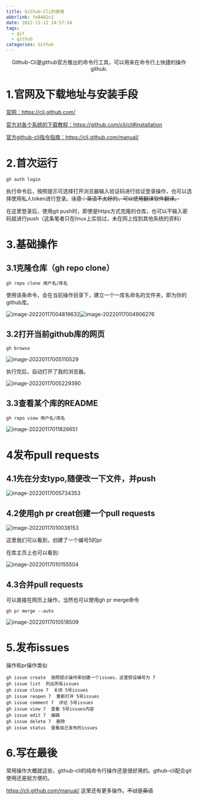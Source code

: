 ```yaml
---
title: Github-Cli的使用
abbrlink: fe8402c1
date: 2022-11-12 14:57:54
tags: 
  - git
  - github
categories: Github
---
```


<center>Github-Cli是github官方推出的命令行工具，可以用来在命令行上快捷的操作github.</center>

<!--more-->

# 1.官网及下载地址与安装手段

[官网：](https://cli.github.com/)https://cli.github.com/

[官方对各个系统的下载教程：](https://github.com/cli/cli#installation)https://github.com/cli/cli#installation

[官方github-cli指令指南：](https://cli.github.com/manual/)https://cli.github.com/manual/

# 2.首次运行

```shell
gh auth login
```

执行命令后，按照提示可选择打开浏览器输入验证码进行验证登录操作，也可以选择使用私人token进行登录。~~注意：英语不太好的，可以使用翻译软件翻译。~~

在这里登录后，使用git push时，即使是https方式克隆的仓库，也可以不输入密码就进行push（这条笔者只在linux上实验过，未在网上找到其他系统的资料）

# 3.基础操作

## 3.1克隆仓库（gh repo clone）

```shell
gh repo clone 用户名/库名
```

使用该条命令，会在当前操作目录下，建立一个一库名命名的文件夹，即为你的github库。

![image-20220117004819632](https://cdn.jsdelivr.net/gh/Eninix/the-bed/202211130007794.png)![image-20220117004906276](https://cdn.jsdelivr.net/gh/Eninix/the-bed/202211130008360.png)

## 3.2打开当前github库的网页

```
gh browse
```

![image-20220117005110529](https://cdn.jsdelivr.net/gh/Eninix/the-bed/202211130011915.png)

执行完后，自动打开了我的浏览器。

![image-20220117005229390](https://cdn.jsdelivr.net/gh/Eninix/the-bed/202211130012955.png)

## 3.3查看某个库的README

```shell
gh repo view 用户名/库名
```

![image-20220117011826651](https://cdn.jsdelivr.net/gh/Eninix/the-bed/202211130012540.png)



# 4发布pull requests

## 4.1先在分支typo,随便改一下文件，并push

![image-20220117005734353](https://cdn.jsdelivr.net/gh/Eninix/the-bed/202211130012366.png)

## 4.2使用gh pr creat创建一个pull requests

![image-20220117010038153](https://cdn.jsdelivr.net/gh/Eninix/the-bed/202211130013549.png)

这里我们可以看到，创建了一个编号5的pr

在库主页上也可以看到:

![image-20220117010155504](https://cdn.jsdelivr.net/gh/Eninix/the-bed/202211130013150.png)

## 4.3合并pull requests

可以直接在网页上操作，当然也可以使用gh pr merge命令

```
gh pr merge --auto
```

![image-20220117010518509](https://cdn.jsdelivr.net/gh/Eninix/the-bed/202211130013454.png)

# 5.发布issues

操作和pr操作类似

```shell
gh issue create  按照提示操作来创建一个issues，这里假设编号为 7
gh issue list  列出所有issues
gh issue close 7  关闭 5号issues
gh issue reopen 7  重新打开 5号issues
gh issue comment 7  评论 5号issues
gh issue view 7  查看 5号issues内容
gh issue edit 7  编辑
gh issue delete 7  删除
gh issue status  查看自己发布的issues
```

# 6.写在最後

常用操作大概就这些，github-cli的纯命令行操作还是很好用的。gthub-cli配合git使用还是挺方便的。

https://cli.github.com/manual/ 这里还有更多操作。~~不过是英语~~
